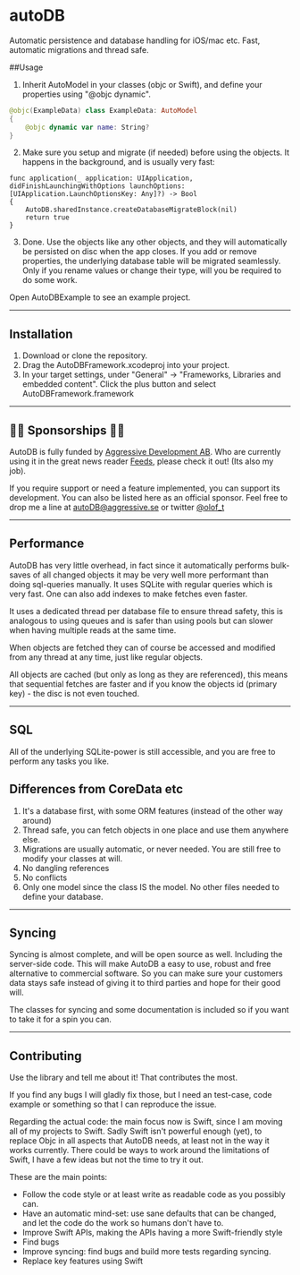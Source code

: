 # autoDB

Automatic persistence and database handling for iOS/mac etc. Fast, automatic migrations and thread safe.


##Usage


1. Inherit AutoModel in your classes (objc or Swift), and define your properties using "@objc dynamic".

```Swift
@objc(ExampleData) class ExampleData: AutoModel
{
	@objc dynamic var name: String?
}
```

2. Make sure you setup and migrate (if needed) before using the objects. It happens in the background, and is usually very fast:

```
func application(_ application: UIApplication, didFinishLaunchingWithOptions launchOptions: [UIApplication.LaunchOptionsKey: Any]?) -> Bool
{
	AutoDB.sharedInstance.createDatabaseMigrateBlock(nil)
	return true
}
```

3. Done. Use the objects like any other objects, and they will automatically be persisted on disc when the app closes. If you add or remove properties, the underlying database table will be migrated seamlessly. Only if you rename values or change their type, will you be required to do some work.

Open AutoDBExample to see an example project.

---

## Installation
1. Download or clone the repository. 
2. Drag the AutoDBFramework.xcodeproj into your project. 
3. In your target settings, under "General" -> "Frameworks, Libraries and embedded content". Click the plus button and select AutoDBFramework.framework

---

## 🚀🚀 Sponsorships 🚀🚀

AutoDB is fully funded by [Aggressive Development AB](https://aggressive.se). Who are currently using it in the great news reader [Feeds](https://feeds-app.com), please check it out! (Its also my job).

If you require support or need a feature implemented, you can support its development. You can also be listed here as an official sponsor. Feel free to drop me a line at [autoDB@aggressive.se](mailto:autoDB@aggressive.se) or twitter [@olof_t](https://twitter.com/olof_t)

---

## Performance

AutoDB has very little overhead, in fact since it automatically performs bulk-saves of all changed objects it may be very well more performant than doing sql-queries manually. It uses SQLite with regular queries which is very fast. One can also add indexes to make fetches even faster.

It uses a dedicated thread per database file to ensure thread safety, this is analogous to using queues and is safer than using pools but can slower when having multiple reads at the same time.

When objects are fetched they can of course be accessed and modified from any thread at any time, just like regular objects. 

All objects are cached (but only as long as they are referenced), this means that sequential fetches are faster and if you know the objects id (primary key) - the disc is not even touched.

---

## SQL

All of the underlying SQLite-power is still accessible, and you are free to perform any tasks you like.

## Differences from CoreData etc

1. It's a database first, with some ORM features (instead of the other way around)
2. Thread safe, you can fetch objects in one place and use them anywhere else.
3. Migrations are usually automatic, or never needed. You are still free to modify your classes at will.
4. No dangling references
5. No conflicts
6. Only one model since the class IS the model. No other files needed to define your database.

---

## Syncing

Syncing is almost complete, and will be open source as well. Including the server-side code. This will make AutoDB a easy to use, robust and free alternative to commercial software. So you can make sure your customers data stays safe instead of giving it to third parties and hope for their good will.

The classes for syncing and some documentation is included so if you want to take it for a spin you can.

---

## Contributing

Use the library and tell me about it! That contributes the most.

If you find any bugs I will gladly fix those, but I need an test-case, code example or something so that I can reproduce the issue.

Regarding the actual code: the main focus now is Swift, since I am moving all of my projects to Swift. Sadly Swift isn't powerful enough (yet), to replace Objc in all aspects that AutoDB needs, at least not in the way it works currently. There could be ways to work around the limitations of Swift, I have a few ideas but not the time to try it out.

These are the main points:

* Follow the code style or at least write as readable code as you possibly can.
* Have an automatic mind-set: use sane defaults that can be changed, and let the code do the work so humans don't have to. 
* Improve Swift APIs, making the APIs having a more Swift-friendly style
* Find bugs 
* Improve syncing: find bugs and build more tests regarding syncing.
* Replace key features using Swift


